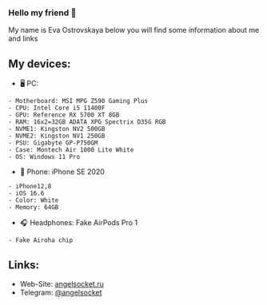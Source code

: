 ### Hello my friend 👋
My name is Eva Ostrovskaya below you will find some information about me and links

## My devices:
- 🖥 PC:
```
- Motherboard: MSI MPG Z590 Gaming Plus
- CPU: Intel Core i5 11400F
- GPU: Reference RX 5700 XT 8GB
- RAM: 16x2=32GB ADATA XPG Spectrix D35G RGB
- NVME1: Kingston NV2 500GB
- NVME2: Kingston NV1 250GB
- PSU: Gigabyte GP-P750GM
- Case: Montech Air 1000 Lite White
- OS: Windows 11 Pro
```

- 📱 Phone: iPhone SE 2020
```
- iPhone12,8
- iOS 16.6
- Color: White
- Memory: 64GB
```

- 🎧 Headphones: Fake AirPods Pro 1
```
- Fake Airoha chip
```

## Links:
- Web-Site: [angelsocket.ru](https://angelsocket.ru)
- Telegram: [@angelsocket](https://t.me/angelsocket)
